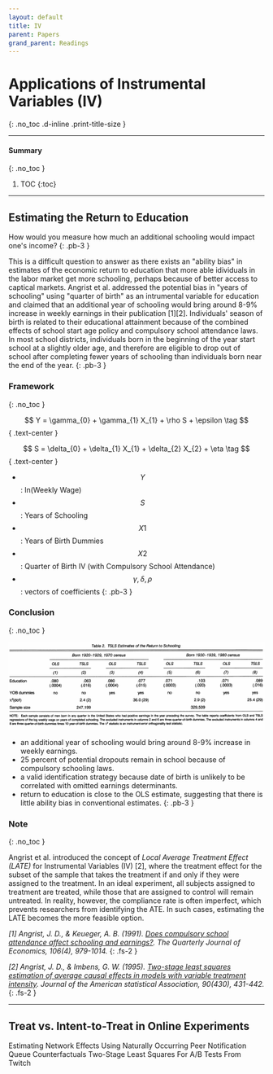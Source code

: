 ```yaml
---
layout: default
title: IV
parent: Papers
grand_parent: Readings
---
```


# Applications of Instrumental Variables (IV)
{: .no_toc .d-inline .print-title-size }

---

#### Summary 
{: .no_toc }

1. TOC
{:toc}

---

## Estimating the Return to Education

How would you measure how much an additional schooling would impact one's income? 
{: .pb-3 }

This is a difficult question to answer as there exists an "ability bias" in estimates of the economic return to education that more able idividuals in the labor market get more schooling, perhaps because of better access to captical markets. Angrist et al. addressed the potential bias in "years of schooling" using "quarter of birth" as an intrumental variable for education and claimed that an additional year of schooling would bring around 8-9% increase in weekly earnings in their publication [1][2]. Individuals' season of birth is related to their educational attainment because of the combined effects of school start age policy and compulsory school attendance laws. In most school districts, individuals born in the beginning of the year start school at a slightly older age, and therefore are eligible to drop out of school after completing fewer years of schooling than individuals born near the end of the year.
{: .pb-3 }

### Framework
{: .no_toc }

$$ Y = \gamma_{0} + \gamma_{1} X_{1} + \rho S + \epsilon \tag $$
{ .text-center }

$$ S = \delta_{0} + \delta_{1} X_{1} + \delta_{2} X_{2} + \eta \tag $$
{ .text-center }

- $$ Y $$ : ln(Weekly Wage)
- $$ S $$ : Years of Schooling
- $$ X1 $$ : Years of Birth Dummies
- $$ X2 $$ : Quarter of Birth IV (with Compulsory School Attendance)
- $$ \gamma, \delta, \rho $$ : vectors of coefficients
{: .pb-3 }

### Conclusion
{: .no_toc }

<div class="reading_img_container">
    <img src = "/assets/images/iv_table_1.png">
</div>

- an additional year of schooling would bring around 8-9% increase in weekly earnings.
- 25 percent of potential dropouts remain in school because of compulsory schooling laws.
- a valid identification strategy because date of birth is unlikely to be correlated with omitted earnings determinants.
- return to education is close to the OLS estimate, suggesting that there is little ability bias in conventional estimates.
{: .pb-3 }

### Note
{: .no_toc }

Angrist et al. introduced the concept of *Local Average Treatment Effect (LATE)* for Instrumental Variables (IV) [2], where the treatment effect for the subset of the sample that takes the treatment if and only if they were assigned to the treatment. In an ideal experiment, all subjects assigned to treatment are treated, while those that are assigned to control will remain untreated. In reality, however, the compliance rate is often imperfect, which prevents researchers from identifying the ATE. In such cases, estimating the LATE becomes the more feasible option.

*[1] Angrist, J. D., & Keueger, A. B. (1991). [Does compulsory school attendance affect schooling and earnings?](https://www.nber.org/papers/w3572.pdf). The Quarterly Journal of Economics, 106(4), 979-1014.*
{: .fs-2 }

*[2] Angrist, J. D., & Imbens, G. W. (1995). [Two-stage least squares estimation of average causal effects in models with variable treatment intensity](https://scholar.harvard.edu/imbens/files/wo-stage_least_squares_estimation_of_average_causal_effects_in_models_with_variable_treatment_intensity.pdf). Journal of the American statistical Association, 90(430), 431-442.*
{: .fs-2 }

---

## Treat vs. Intent-to-Treat in Online Experiments


Estimating Network Effects Using Naturally Occurring Peer Notification Queue Counterfactuals
Two-Stage Least Squares For A/B Tests From Twitch

